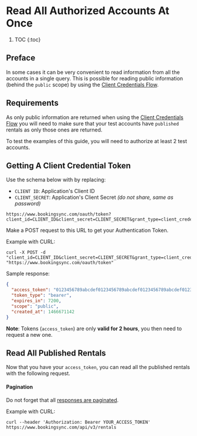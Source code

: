 # Read All Authorized Accounts At Once

1. TOC
{:toc}


## Preface

In some cases it can be very convenient to read information from all the accounts in a single query. This is possible for reading public information (behind the `public` scope) by using the [Client Credentials Flow](/reference/authorization/#client-credentials-flow).


## Requirements

As only public information are returned when using the [Client Credentials Flow](/reference/authorization/#client-credentials-flow) you will need to make sure that your test accounts have `published` rentals as only those ones are returned.

To test the examples of this guide, you will need to authorize at least 2 test accounts.


## Getting A Client Credential Token

Use the schema below with by replacing:

* `CLIENT ID`: Application's Client ID
* `CLIENT_SECRET`: Application's Client Secret _(do not share, same as password)_

~~~
https://www.bookingsync.com/oauth/token?client_id=CLIENT_ID&client_secret=CLIENT_SECRET&grant_type=client_credentials
~~~

Make a POST request to this URL to get your Authentication Token.

Example with CURL:

~~~
curl -X POST -d "client_id=CLIENT_ID&client_secret=CLIENT_SECRET&grant_type=client_credentials" "https://www.bookingsync.com/oauth/token"
~~~

Sample response:

~~~json
{
  "access_token": "0123456789abcdef0123456789abcdef0123456789abcdef0123456789abcdef",
  "token_type": "bearer",
  "expires_in": 7200,
  "scope": "public",
  "created_at": 1466671142
}
~~~

**Note**: Tokens (`access_token`) are only **valid for 2 hours**, you then need to request a new one.

## Read All Published Rentals

Now that you have your `access_token`, you can read all the published rentals with the following request.

<div class="callout callout-info">
  <h4>Pagination</h4>

  <p>Do not forget that all <a href="/reference/#pagination">responses are paginated</a>.</p>
</div>

Example with CURL:

~~~
curl --header 'Authorization: Bearer YOUR_ACCESS_TOKEN' https://www.bookingsync.com/api/v3/rentals
~~~
